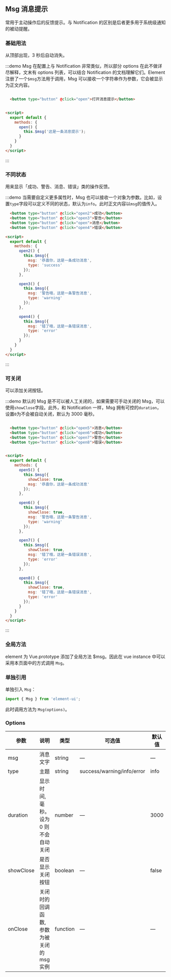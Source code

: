 <script>
  var demoMsg = new Vue({
    el: '#demo-msg',
    methods: {
      open() {
        this.$msg('这是一条消息提示');
      },

      open2() {
        this.$msg({
          msg: '恭喜你，这是一条成功消息',
          type: 'success'
        });
      },

      open3() {
        this.$msg({
          msg: '警告哦，这是一条警告消息',
          type: 'warning'
        });
      },

      open4() {
        this.$msg({
          msg: '错了哦，这是一条错误消息',
          type: 'error'
        });
      },

      open5() {
        this.$msg({
          showClose: true,
          msg: '这是一条消息提示',
          duration: 0,
          closeText: '×'
        });
      },

      open6() {
        this.$msg({
          showClose: true,
          msg: '恭喜你，这是一条成功消息',
          type: 'success'
        });
      },

      open7() {
        this.$msg({
          showClose: true,
          msg: '警告哦，这是一条警告消息',
          type: 'warning'
        });
      },

      open8() {
        this.$msg({
          showClose: true,
          msg: '错了哦，这是一条错误消息',
          type: 'error'
        });
      }
    }
  });
</script>

## Msg 消息提示

常用于主动操作后的反馈提示。与 Notification 的区别是后者更多用于系统级通知的被动提醒。

### 基础用法

从顶部出现，3 秒后自动消失。

:::demo Msg 在配置上与 Notification 非常类似，所以部分 options 在此不做详尽解释，文末有 options 列表，可以结合 Notification 的文档理解它们。Element 注册了一个`$msg`方法用于调用，Msg 可以接收一个字符串作为参数，它会被显示为正文内容。

```html

  <button type="button" @click="open">打开消息提示</button>


<script>
  export default {
    methods: {
      open() {
        this.$msg('这是一条消息提示');
      }
    }
  }
</script>
```
:::

### 不同状态

用来显示「成功、警告、消息、错误」类的操作反馈。

:::demo 当需要自定义更多属性时，Msg 也可以接收一个对象为参数。比如，设置`type`字段可以定义不同的状态，默认为`info`。此时正文内容以`msg`的值传入。
```html
  <button type="button" @click="open2">成功</button>
  <button type="button" @click="open3">警告</button>
  <button type="button" @click="open">消息</button>
  <button type="button" @click="open4">错误</button>

<script>
  export default {
    methods: {
      open2() {
        this.$msg({
          msg: '恭喜你，这是一条成功消息',
          type: 'success'
        });
      },

      open3() {
        this.$msg({
          msg: '警告哦，这是一条警告消息',
          type: 'warning'
        });
      },

      open4() {
        this.$msg({
          msg: '错了哦，这是一条错误消息',
          type: 'error'
        });
      }
    }
  }
</script>
```
:::

### 可关闭

可以添加关闭按钮。

:::demo 默认的 Msg 是不可以被人工关闭的，如果需要可手动关闭的 Msg，可以使用`showClose`字段。此外，和 Notification 一样，Msg 拥有可控的`duration`，设置`0`为不会被自动关闭，默认为 3000 毫秒。
```html

  <button type="button" @click="open5">消息</button>
  <button type="button" @click="open6">成功</button>
  <button type="button" @click="open7">警告</button>
  <button type="button" @click="open8">错误</button>


<script>
  export default {
    methods: {
      open5() {
        this.$msg({
          showClose: true,
          msg: '恭喜你，这是一条成功消息'
        });
      },

      open6() {
        this.$msg({
          showClose: true,
          msg: '警告哦，这是一条警告消息',
          type: 'warning'
        });
      },

      open7() {
        this.$msg({
          showClose: true,
          msg: '错了哦，这是一条错误消息',
          type: 'error'
        });
      },

      open8() {
        this.$msg({
          showClose: true,
          msg: '错了哦，这是一条错误消息',
          type: 'error'
        });
      }
    }
  }
</script>
```
:::

### 全局方法

element 为 Vue.prototype 添加了全局方法 $msg。因此在 vue instance 中可以采用本页面中的方式调用 `Msg`。

### 单独引用

单独引入 `Msg`：

```javascript
import { Msg } from 'element-ui';
```

此时调用方法为 `Msg(options)`。

### Options
| 参数      | 说明          | 类型      | 可选值                           | 默认值  |
|---------- |-------------- |---------- |--------------------------------  |-------- |
| msg | 消息文字 | string | — | — |
| type | 主题 | string | success/warning/info/error | info |
| duration | 显示时间, 毫秒。设为 0 则不会自动关闭 | number | — | 3000 |
| showClose | 是否显示关闭按钮 | boolean | — | false |
| onClose | 关闭时的回调函数, 参数为被关闭的 msg 实例 | function | — | — |
